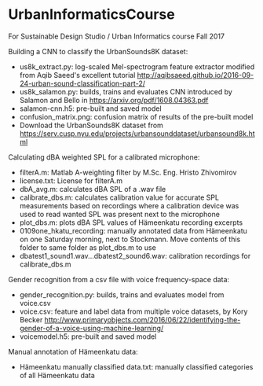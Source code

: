 # UrbanInformaticsCourse
For Sustainable Design Studio / Urban Informatics course Fall 2017


Building a CNN to classify the UrbanSounds8K dataset:
* us8k_extract.py: log-scaled Mel-spectrogram feature extractor modified from Aqib Saeed's excellent tutorial http://aqibsaeed.github.io/2016-09-24-urban-sound-classification-part-2/
* us8k_salamon.py: builds, trains and evaluates CNN introduced by Salamon and Bello in https://arxiv.org/pdf/1608.04363.pdf
* salamon-cnn.h5: pre-built and saved model
* confusion_matrix.png: confusion matrix of results of the pre-built model
* Download the UrbanSounds8K dataset from https://serv.cusp.nyu.edu/projects/urbansounddataset/urbansound8k.html

Calculating dBA weighted SPL for a calibrated microphone:
* filterA.m: Matlab A-weighting filter by M.Sc. Eng. Hristo Zhivomirov
* license.txt: License for filterA.m
* dbA_avg.m: calculates dBA SPL of a .wav file
* calibrate_dbs.m: calculates calibration value for accurate SPL measurements based on recordings where a calibration device was used to read wanted SPL was present next to the microphone
* plot_dbs.m: plots dBA SPL values of Hämeenkatu recording excerpts
* 0109one_hkatu_recording: manually annotated data from Hämeenkatu on one Saturday morning, next to Stockmann. Move contents of this folder to same folder as plot_dbs.m to use
* dbatest1_sound1.wav...dbatest2_sound6.wav: calibration recordings for calibrate_dbs.m

Gender recognition from a csv file with voice frequency-space data:
* gender_recognition.py: builds, trains and evaluates model from voice.csv
* voice.csv: feature and label data from multiple voice datasets, by Kory Becker http://www.primaryobjects.com/2016/06/22/identifying-the-gender-of-a-voice-using-machine-learning/
* voicemodel.h5: pre-built and saved model

Manual annotation of Hämeenkatu data:
* Hämeenkatu manually classified data.txt: manually classified categories of all Hämeenkatu data
